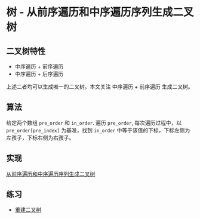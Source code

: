 # 树 - 从前序遍历和中序遍历序列生成二叉树

## 二叉树特性

- 中序遍历 + 前序遍历
- 中序遍历 + 后序遍历

上述二者均可以生成唯一的二叉树。本文关注 中序遍历 + 前序遍历 生成二叉树。

## 算法

给定两个数组 `pre_order` 和 `in_order`. 遍历 `pre_order`, 每次遍历过程中，以 `pre_order[pre_index]` 为基准，找到 `in_order` 中等于该值的下标，下标左侧为左孩子，下标右侧为右孩子。

## 实现

[从前序遍历和中序遍历序列生成二叉树](./mod.rs)

## 练习

- [重建二叉树](https://leetcode-cn.com/problems/zhong-jian-er-cha-shu-lcof/)
